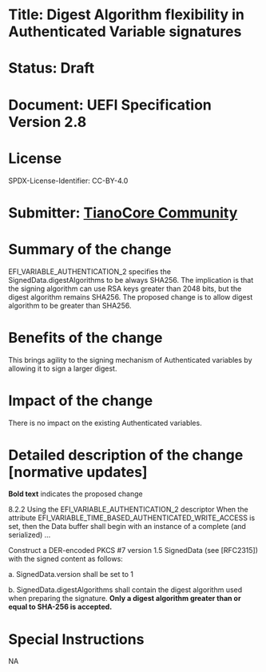 # Title: Digest Algorithm flexibility in Authenticated Variable signatures

# Status: Draft

# Document: UEFI Specification Version 2.8

# License

SPDX-License-Identifier: CC-BY-4.0

# Submitter: [TianoCore Community](https://www.tianocore.org)

# Summary of the change
EFI_VARIABLE_AUTHENTICATION_2 specifies the SignedData.digestAlgorithms to be always
SHA256. The implication is that the signing algorithm can use RSA keys greater than
2048 bits, but the digest algorithm remains SHA256. The proposed change is to allow
digest algorithm to be greater than SHA256.

# Benefits of the change
This brings agility to the signing mechanism of Authenticated variables by allowing
it to sign a larger digest.

# Impact of the change
There is no impact on the existing Authenticated variables.

# Detailed description of the change [normative updates]

<b>Bold text</b> indicates the proposed change

8.2.2 Using the EFI_VARIABLE_AUTHENTICATION_2 descriptor
When the attribute EFI_VARIABLE_TIME_BASED_AUTHENTICATED_WRITE_ACCESS is set, then the Data buffer shall begin with an instance of a complete (and serialized) ...

Construct a DER-encoded PKCS #7 version 1.5 SignedData (see [RFC2315]) with the signed content as follows:

a. SignedData.version shall be set to 1

b. SignedData.digestAlgorithms shall contain the digest algorithm used when preparing the signature. <b>Only a digest algorithm greater than or equal to SHA-256 is accepted.</b>


# Special Instructions
NA
